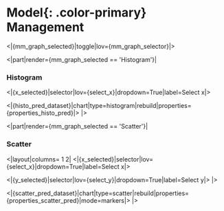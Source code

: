 # **Model**{: .color-primary} Management

<|{mm_graph_selected}|toggle|lov={mm_graph_selector}|>

<|part|render={mm_graph_selected == 'Histogram'}|
### Histogram
<|{x_selected}|selector|lov={select_x}|dropdown=True|label=Select x|>

<|{histo_pred_dataset}|chart|type=histogram|rebuild|properties={properties_histo_pred}|>
|>

<|part|render={mm_graph_selected == 'Scatter'}|
### Scatter
<|layout|columns= 1 2|
<|{x_selected}|selector|lov={select_x}|dropdown=True|label=Select x|>

<|{y_selected}|selector|lov={select_y}|dropdown=True|label=Select y|>
|>

<|{scatter_pred_dataset}|chart|type=scatter|rebuild|properties={properties_scatter_pred}|mode=markers|>
|>